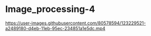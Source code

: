 # Image_processing-4
https://user-images.githubusercontent.com/80578594/123229521-a2489180-d4eb-11eb-95ec-234851a1e5dc.mp4
